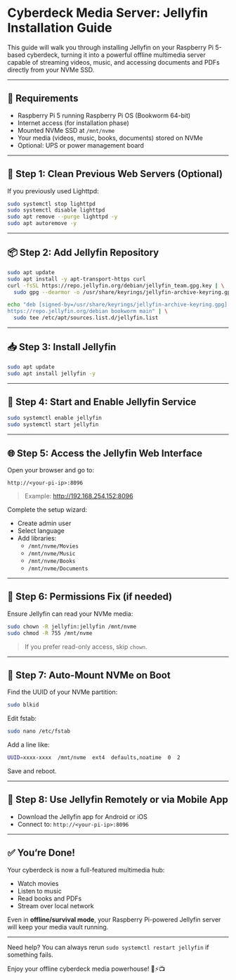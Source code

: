 # Cyberdeck Media Server: Jellyfin Installation Guide

This guide will walk you through installing Jellyfin on your Raspberry Pi 5-based cyberdeck, turning it into a powerful offline multimedia server capable of streaming videos, music, and accessing documents and PDFs directly from your NVMe SSD.

---

## 🧰 Requirements

- Raspberry Pi 5 running Raspberry Pi OS (Bookworm 64-bit)
- Internet access (for installation phase)
- Mounted NVMe SSD at `/mnt/nvme`
- Your media (videos, music, books, documents) stored on NVMe
- Optional: UPS or power management board

---

## 🧼 Step 1: Clean Previous Web Servers (Optional)

If you previously used Lighttpd:

```bash
sudo systemctl stop lighttpd
sudo systemctl disable lighttpd
sudo apt remove --purge lighttpd -y
sudo apt autoremove -y
```

---

## 📦 Step 2: Add Jellyfin Repository

```bash
sudo apt update
sudo apt install -y apt-transport-https curl
curl -fsSL https://repo.jellyfin.org/debian/jellyfin_team.gpg.key | \
  sudo gpg --dearmor -o /usr/share/keyrings/jellyfin-archive-keyring.gpg

echo "deb [signed-by=/usr/share/keyrings/jellyfin-archive-keyring.gpg] \
https://repo.jellyfin.org/debian bookworm main" | \
  sudo tee /etc/apt/sources.list.d/jellyfin.list
```

---

## 📥 Step 3: Install Jellyfin

```bash
sudo apt update
sudo apt install jellyfin -y
```

---

## 🚀 Step 4: Start and Enable Jellyfin Service

```bash
sudo systemctl enable jellyfin
sudo systemctl start jellyfin
```

---

## 🌐 Step 5: Access the Jellyfin Web Interface

Open your browser and go to:

```
http://<your-pi-ip>:8096
```

> Example: http://192.168.254.152:8096

Complete the setup wizard:
- Create admin user
- Select language
- Add libraries:
  - `/mnt/nvme/Movies`
  - `/mnt/nvme/Music`
  - `/mnt/nvme/Books`
  - `/mnt/nvme/Documents`

---

## 🔐 Step 6: Permissions Fix (if needed)

Ensure Jellyfin can read your NVMe media:

```bash
sudo chown -R jellyfin:jellyfin /mnt/nvme
sudo chmod -R 755 /mnt/nvme
```

> If you prefer read-only access, skip `chown`.

---

## 🔁 Step 7: Auto-Mount NVMe on Boot

Find the UUID of your NVMe partition:
```bash
sudo blkid
```

Edit fstab:
```bash
sudo nano /etc/fstab
```

Add a line like:
```bash
UUID=xxxx-xxxx  /mnt/nvme  ext4  defaults,noatime  0  2
```

Save and reboot.

---

## 📱 Step 8: Use Jellyfin Remotely or via Mobile App

- Download the Jellyfin app for Android or iOS
- Connect to: `http://<your-pi-ip>:8096`

---

## ✅ You’re Done!

Your cyberdeck is now a full-featured multimedia hub:
- Watch movies
- Listen to music
- Read books and PDFs
- Stream over local network

Even in **offline/survival mode**, your Raspberry Pi-powered Jellyfin server will keep your media vault running.

---

Need help? You can always rerun `sudo systemctl restart jellyfin` if something fails.

Enjoy your offline cyberdeck media powerhouse! 💾⚡📺

